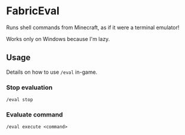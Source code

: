 # FabricEval

Runs shell commands from Minecraft, as if it were a terminal emulator!

Works only on Windows because I'm lazy.

## Usage

Details on how to use ``/eval`` in-game.

### Stop evaluation

```
/eval stop
```

### Evaluate command

```
/eval execute <command>
```
